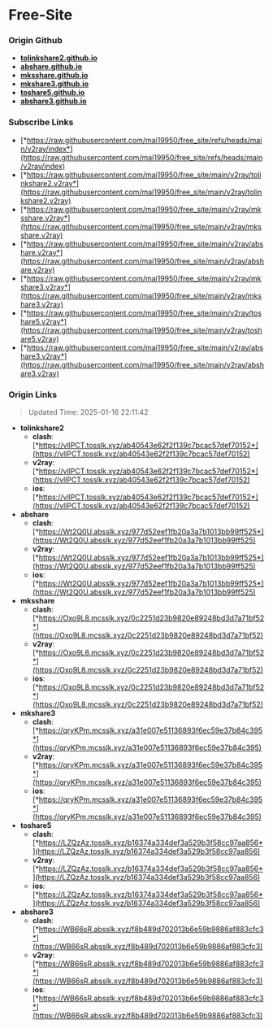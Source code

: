 # Free-Site

### Origin Github

- [**tolinkshare2.github.io**](https://github.com/tolinkshare2/tolinkshare2.github.io)
- [**abshare.github.io**](https://github.com/abshare/abshare.github.io)
- [**mksshare.github.io**](https://github.com/mksshare/mksshare.github.io)
- [**mkshare3.github.io**](https://github.com/mkshare3/mkshare3.github.io)
- [**toshare5.github.io**](https://github.com/toshare5/toshare5.github.io)
- [**abshare3.github.io**](https://github.com/abshare3/abshare3.github.io)

### Subscribe Links

- [*https://raw.githubusercontent.com/mai19950/free_site/refs/heads/main/v2ray/index*](https://raw.githubusercontent.com/mai19950/free_site/refs/heads/main/v2ray/index)
- [*https://raw.githubusercontent.com/mai19950/free_site/main/v2ray/tolinkshare2.v2ray*](https://raw.githubusercontent.com/mai19950/free_site/main/v2ray/tolinkshare2.v2ray)
- [*https://raw.githubusercontent.com/mai19950/free_site/main/v2ray/mksshare.v2ray*](https://raw.githubusercontent.com/mai19950/free_site/main/v2ray/mksshare.v2ray)
- [*https://raw.githubusercontent.com/mai19950/free_site/main/v2ray/abshare.v2ray*](https://raw.githubusercontent.com/mai19950/free_site/main/v2ray/abshare.v2ray)
- [*https://raw.githubusercontent.com/mai19950/free_site/main/v2ray/mkshare3.v2ray*](https://raw.githubusercontent.com/mai19950/free_site/main/v2ray/mkshare3.v2ray)
- [*https://raw.githubusercontent.com/mai19950/free_site/main/v2ray/toshare5.v2ray*](https://raw.githubusercontent.com/mai19950/free_site/main/v2ray/toshare5.v2ray)
- [*https://raw.githubusercontent.com/mai19950/free_site/main/v2ray/abshare3.v2ray*](https://raw.githubusercontent.com/mai19950/free_site/main/v2ray/abshare3.v2ray)

### Origin Links

> Updated Time: 2025-01-16 22:11:42

- **tolinkshare2**
  - **clash**: [*https://vllPCT.tosslk.xyz/ab40543e62f2f139c7bcac57def70152*](https://vllPCT.tosslk.xyz/ab40543e62f2f139c7bcac57def70152)
  - **v2ray**: [*https://vllPCT.tosslk.xyz/ab40543e62f2f139c7bcac57def70152*](https://vllPCT.tosslk.xyz/ab40543e62f2f139c7bcac57def70152)
  - **ios**: [*https://vllPCT.tosslk.xyz/ab40543e62f2f139c7bcac57def70152*](https://vllPCT.tosslk.xyz/ab40543e62f2f139c7bcac57def70152)
- **abshare**
  - **clash**: [*https://Wt2Q0U.absslk.xyz/977d52eef1fb20a3a7b1013bb99ff525*](https://Wt2Q0U.absslk.xyz/977d52eef1fb20a3a7b1013bb99ff525)
  - **v2ray**: [*https://Wt2Q0U.absslk.xyz/977d52eef1fb20a3a7b1013bb99ff525*](https://Wt2Q0U.absslk.xyz/977d52eef1fb20a3a7b1013bb99ff525)
  - **ios**: [*https://Wt2Q0U.absslk.xyz/977d52eef1fb20a3a7b1013bb99ff525*](https://Wt2Q0U.absslk.xyz/977d52eef1fb20a3a7b1013bb99ff525)
- **mksshare**
  - **clash**: [*https://Oxo9L8.mcsslk.xyz/0c2251d23b9820e89248bd3d7a71bf52*](https://Oxo9L8.mcsslk.xyz/0c2251d23b9820e89248bd3d7a71bf52)
  - **v2ray**: [*https://Oxo9L8.mcsslk.xyz/0c2251d23b9820e89248bd3d7a71bf52*](https://Oxo9L8.mcsslk.xyz/0c2251d23b9820e89248bd3d7a71bf52)
  - **ios**: [*https://Oxo9L8.mcsslk.xyz/0c2251d23b9820e89248bd3d7a71bf52*](https://Oxo9L8.mcsslk.xyz/0c2251d23b9820e89248bd3d7a71bf52)
- **mkshare3**
  - **clash**: [*https://qryKPm.mcsslk.xyz/a31e007e51136893f6ec59e37b84c395*](https://qryKPm.mcsslk.xyz/a31e007e51136893f6ec59e37b84c395)
  - **v2ray**: [*https://qryKPm.mcsslk.xyz/a31e007e51136893f6ec59e37b84c395*](https://qryKPm.mcsslk.xyz/a31e007e51136893f6ec59e37b84c395)
  - **ios**: [*https://qryKPm.mcsslk.xyz/a31e007e51136893f6ec59e37b84c395*](https://qryKPm.mcsslk.xyz/a31e007e51136893f6ec59e37b84c395)
- **toshare5**
  - **clash**: [*https://LZQzAz.tosslk.xyz/b16374a334def3a529b3f58cc97aa856*](https://LZQzAz.tosslk.xyz/b16374a334def3a529b3f58cc97aa856)
  - **v2ray**: [*https://LZQzAz.tosslk.xyz/b16374a334def3a529b3f58cc97aa856*](https://LZQzAz.tosslk.xyz/b16374a334def3a529b3f58cc97aa856)
  - **ios**: [*https://LZQzAz.tosslk.xyz/b16374a334def3a529b3f58cc97aa856*](https://LZQzAz.tosslk.xyz/b16374a334def3a529b3f58cc97aa856)
- **abshare3**
  - **clash**: [*https://WB66sR.absslk.xyz/f8b489d702013b6e59b9886af883cfc3*](https://WB66sR.absslk.xyz/f8b489d702013b6e59b9886af883cfc3)
  - **v2ray**: [*https://WB66sR.absslk.xyz/f8b489d702013b6e59b9886af883cfc3*](https://WB66sR.absslk.xyz/f8b489d702013b6e59b9886af883cfc3)
  - **ios**: [*https://WB66sR.absslk.xyz/f8b489d702013b6e59b9886af883cfc3*](https://WB66sR.absslk.xyz/f8b489d702013b6e59b9886af883cfc3)
